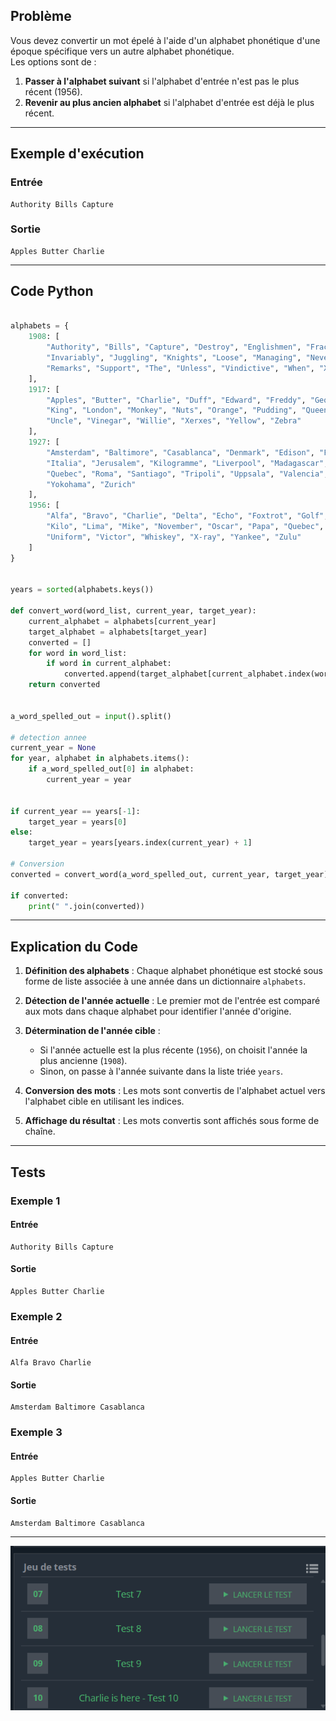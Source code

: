 ## Problème

Vous devez convertir un mot épelé à l'aide d'un alphabet phonétique d'une époque spécifique vers un autre alphabet phonétique.  
Les options sont de :
1. **Passer à l'alphabet suivant** si l'alphabet d'entrée n'est pas le plus récent (1956).
2. **Revenir au plus ancien alphabet** si l'alphabet d'entrée est déjà le plus récent.

---

## Exemple d'exécution

### Entrée
```
Authority Bills Capture
```

### Sortie
```
Apples Butter Charlie
```

---

## Code Python

```python

alphabets = {
    1908: [
        "Authority", "Bills", "Capture", "Destroy", "Englishmen", "Fractious", "Galloping", "High",
        "Invariably", "Juggling", "Knights", "Loose", "Managing", "Never", "Owners", "Play", "Queen",
        "Remarks", "Support", "The", "Unless", "Vindictive", "When", "Xpeditiously", "Your", "Zigzag"
    ],
    1917: [
        "Apples", "Butter", "Charlie", "Duff", "Edward", "Freddy", "George", "Harry", "Ink", "Johnnie",
        "King", "London", "Monkey", "Nuts", "Orange", "Pudding", "Queenie", "Robert", "Sugar", "Tommy",
        "Uncle", "Vinegar", "Willie", "Xerxes", "Yellow", "Zebra"
    ],
    1927: [
        "Amsterdam", "Baltimore", "Casablanca", "Denmark", "Edison", "Florida", "Gallipoli", "Havana",
        "Italia", "Jerusalem", "Kilogramme", "Liverpool", "Madagascar", "New-York", "Oslo", "Paris",
        "Quebec", "Roma", "Santiago", "Tripoli", "Uppsala", "Valencia", "Washington", "Xanthippe",
        "Yokohama", "Zurich"
    ],
    1956: [
        "Alfa", "Bravo", "Charlie", "Delta", "Echo", "Foxtrot", "Golf", "Hotel", "India", "Juliett",
        "Kilo", "Lima", "Mike", "November", "Oscar", "Papa", "Quebec", "Romeo", "Sierra", "Tango",
        "Uniform", "Victor", "Whiskey", "X-ray", "Yankee", "Zulu"
    ]
}


years = sorted(alphabets.keys())

def convert_word(word_list, current_year, target_year):
    current_alphabet = alphabets[current_year]
    target_alphabet = alphabets[target_year]
    converted = []
    for word in word_list:
        if word in current_alphabet:
            converted.append(target_alphabet[current_alphabet.index(word)])
    return converted


a_word_spelled_out = input().split()

# detection annee
current_year = None
for year, alphabet in alphabets.items():
    if a_word_spelled_out[0] in alphabet:
        current_year = year
        

if current_year == years[-1]:
    target_year = years[0]
else:
    target_year = years[years.index(current_year) + 1]

# Conversion
converted = convert_word(a_word_spelled_out, current_year, target_year)

if converted:
    print(" ".join(converted))

```

---

## Explication du Code

1. **Définition des alphabets** : Chaque alphabet phonétique est stocké sous forme de liste associée à une année dans un dictionnaire `alphabets`.

2. **Détection de l'année actuelle** : Le premier mot de l'entrée est comparé aux mots dans chaque alphabet pour identifier l'année d'origine.

3. **Détermination de l'année cible** :
   - Si l'année actuelle est la plus récente (`1956`), on choisit l'année la plus ancienne (`1908`).
   - Sinon, on passe à l'année suivante dans la liste triée `years`.

4. **Conversion des mots** : Les mots sont convertis de l'alphabet actuel vers l'alphabet cible en utilisant les indices.

5. **Affichage du résultat** : Les mots convertis sont affichés sous forme de chaîne.

---

## Tests

### Exemple 1
#### Entrée
```
Authority Bills Capture
```
#### Sortie
```
Apples Butter Charlie
```

### Exemple 2
#### Entrée
```
Alfa Bravo Charlie
```
#### Sortie
```
Amsterdam Baltimore Casablanca
```

### Exemple 3
#### Entrée
```
Apples Butter Charlie
```
#### Sortie
```
Amsterdam Baltimore Casablanca
```

---

![Validation des tests](img/natoAlpha.png)